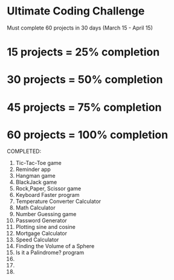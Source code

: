 # Ultimate Coding Challenge 
Must complete 60 projects in 30 days (March 15 - April 15)

# 15 projects = 25% completion 
# 30 projects = 50% completion
# 45 projects = 75% completion 
# 60 projects = 100% completion


COMPLETED: 

1. Tic-Tac-Toe game
2. Reminder app
3. Hangman game
4. BlackJack game
5. Rock,Paper, Scissor game
6. Keyboard Faster program
7. Temperature Converter Calculator
8. Math Calculator 
9. Number Guessing game
10. Password Generator
11. Plotting sine and cosine
12. Mortgage Calculator
13. Speed Calculator 
14. Finding the Volume of a Sphere
15. Is it a Palindrome? program
16.
17.
18.

